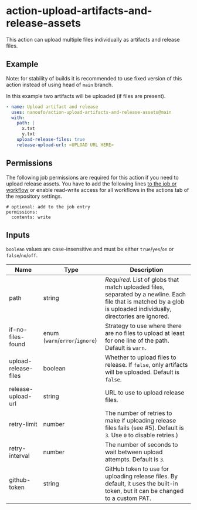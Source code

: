 # action-upload-artifacts-and-release-assets

This action can upload multiple files individually as artifacts and release files.

## Example

Note: for stability of builds it is recommended to use fixed version of this action instead of using head of `main` branch.

In this example two artifacts will be uploaded (if files are present).

```yaml
- name: Upload artifact and release
  uses: nanoufo/action-upload-artifacts-and-release-assets@main  
  with:
    path: |
      x.txt
      y.txt
    upload-release-files: true
    release-upload-url: <UPLOAD URL HERE>
```

## Permissions
The following job permissions are required for this action if you need to upload release assets.
You have to add the following lines [to the job or workflow](https://docs.github.com/en/actions/using-jobs/assigning-permissions-to-jobs) or enable read-write access for all workflows in the actions tab of the repository settings.

```
# optional: add to the job entry
permissions:
  contents: write
```

## Inputs

`boolean` values are case-insensitive and must be either `true`/`yes`/`on` or `false`/`no`/`off`.

| Name | Type | Description |
| ---- | ---  | ----------- |
| path | string | _Required_. List of globs that match uploaded files, separated by a newline. Each file that is matched by a glob is uploaded individually, directories are ignored. |
| if-no-files-found | enum (`warn`/`error`/`ignore`) | Strategy to use where there are no files to upload at least for one line of the path. Default is `warn`. |
| upload-release-files  | boolean | Whether to upload files to release. If `false`, only artifacts will be uploaded. Default is `false`. |
| release-upload-url  | string | URL to use to upload release files. |
| retry-limit  | number | The number of retries to make if uploading release files fails (see #5). Default is `3`. Use `0` to disable retries.) |
| retry-interval  | number | The number of seconds to wait between upload attempts. Default is `3`. |
| github-token    | string | GitHub token to use for uploading release files. By default, it uses the built-in token, but it can be changed to a custom PAT. |
